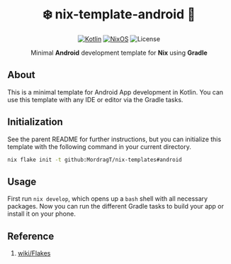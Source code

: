 <div align=center>

# ❄️ nix-template-android 📱

[![Kotlin](https://img.shields.io/badge/Made_for-Kotlin-blue.svg?style=for-the-badge&logo=kotlin)](https://kotlinlang.org/) [![NixOS](https://img.shields.io/badge/Flakes-Nix-informational.svg?logo=nixos&style=for-the-badge)](https://nixos.org) ![License](https://img.shields.io/github/license/mordragt/nix-templates?style=for-the-badge) 


Minimal **Android** development template for **Nix** using **Gradle**

</div>

## About

This is a minimal template for Android App development in Kotlin.
You can use this template with any IDE or editor via the Gradle tasks.

## Initialization

See the parent README for further instructions, but you can initialize this template
with the following command in your current directory.

```bash
nix flake init -t github:MordragT/nix-templates#android
```

## Usage

First run `nix develop`, which opens up a `bash` shell with all necessary packages.
Now you can run the different Gradle tasks to build your app or install it on your phone.

## Reference

1. [wiki/Flakes](https://nixos.wiki/wiki/Flakes)

